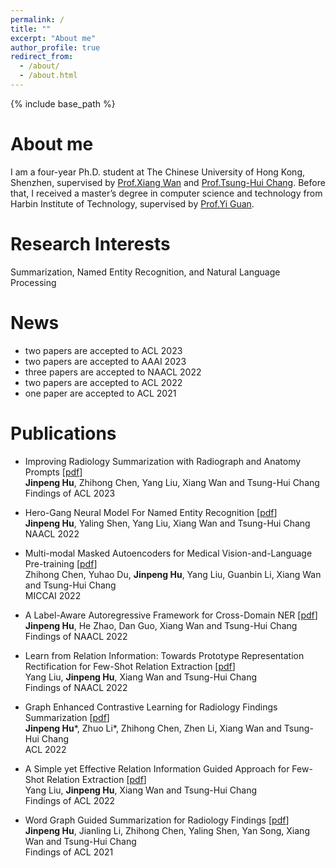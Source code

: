 ```yaml
---
permalink: /
title: ""
excerpt: "About me"
author_profile: true
redirect_from: 
  - /about/
  - /about.html
---
```


{% include base_path %}

About me
======
I am a four-year Ph.D. student at The Chinese University of Hong Kong, Shenzhen, supervised by [Prof.Xiang Wan](https://sds.cuhk.edu.cn/teacher/406) and [Prof.Tsung-Hui Chang](https://myweb.cuhk.edu.cn/changtsunghui/Home). 
Before that, I received a master’s degree in computer science and technology from Harbin Institute of Technology, supervised by [Prof.Yi Guan](http://homepage.hit.edu.cn/guanyi).

Research Interests
======
Summarization, Named Entity Recognition, and Natural Language Processing

News
======
* two papers are accepted to ACL 2023
* two papers are accepted to AAAI 2023
* three papers are accepted to NAACL 2022
* two papers are accepted to ACL 2022
* one paper are accepted to ACL 2021


Publications
======
* Improving Radiology Summarization with Radiograph and Anatomy Prompts [[pdf](https://arxiv.org/pdf/2210.08303.pdf)] <br>
  **Jinpeng Hu**, Zhihong Chen, Yang Liu, Xiang Wan and Tsung-Hui Chang <br>
  Findings of ACL 2023 

[//]: # (* A Simple yet Effective Subsequence-Enhanced Approach for Cross-Domain NER-camera-ready  <br>)

[//]: # (  **Jinpeng Hu**, DanDan Guo, Yang Liu1, Zhuo Li, Zhihong Chen, Xiang Wan, Tsung-Hui Chang <br>)

[//]: # (  AAAI 2023)

* Hero-Gang Neural Model For Named Entity Recognition [[pdf](https://arxiv.org/pdf/2205.07177.pdf)] <br>
  **Jinpeng Hu**, Yaling Shen, Yang Liu, Xiang Wan and Tsung-Hui Chang <br>
  NAACL 2022 

* Multi-modal Masked Autoencoders for Medical Vision-and-Language Pre-training [[pdf](https://arxiv.org/pdf/2209.07098)] <br>
  Zhihong Chen, Yuhao Du, **Jinpeng Hu**, Yang Liu, Guanbin Li, Xiang Wan and Tsung-Hui Chang <br>
  MICCAI 2022 

* A Label-Aware Autoregressive Framework for Cross-Domain NER [[pdf](https://aclanthology.org/2022.findings-naacl.171.pdf)] <br>
  **Jinpeng Hu**, He Zhao, Dan Guo, Xiang Wan and Tsung-Hui Chang <br>
  Findings of NAACL 2022

* Learn from Relation Information: Towards Prototype Representation Rectification for Few-Shot Relation Extraction [[pdf](https://aclanthology.org/2022.findings-naacl.139.pdf)] <br>
  Yang Liu, **Jinpeng Hu**, Xiang Wan and Tsung-Hui Chang <br>
  Findings of NAACL 2022

* Graph Enhanced Contrastive Learning for Radiology Findings Summarization [[pdf](https://arxiv.org/pdf/2204.00203.pdf)] <br>
  **Jinpeng Hu***, Zhuo Li*, Zhihong Chen, Zhen Li, Xiang Wan and Tsung-Hui Chang <br>
  ACL 2022

* A Simple yet Effective Relation Information Guided Approach for Few-Shot Relation Extraction [[pdf](https://arxiv.org/pdf/2205.09536.pdf)] <br>
  Yang Liu, **Jinpeng Hu**, Xiang Wan and Tsung-Hui Chang <br>
  Findings of ACL 2022

* Word Graph Guided Summarization for Radiology Findings [[pdf](https://arxiv.org/pdf/2112.09925.pdf)] <br>
  **Jinpeng Hu**, Jianling Li, Zhihong Chen, Yaling Shen, Yan Song, Xiang Wan and Tsung-Hui Chang <br>
  Findings of ACL 2021